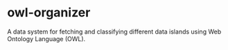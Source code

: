 # owl-organizer
A data system for fetching and classifying different data islands using Web Ontology Language (OWL).
